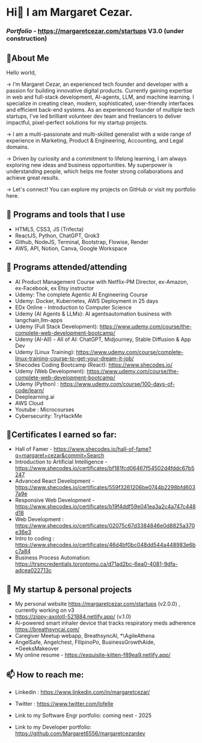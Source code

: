 # Hi👋 I am Margaret Cezar.

### _Portfolio_ - https://margaretcezar.com/startups   V3.0 (under construction)

## 🔖About Me

Hello world,

→ I’m Margaret Cezar, an experienced tech founder and developer with a passion for building innovative digital products. Currently gaining expertise in web and full-stack  development, AI-agents, LLM, and machine learning. I specialize in creating clean, modern, sophisticated, user-friendly interfaces and efficient back-end systems. As an experienced founder of multiple tech startups, I've led brilliant volunteer dev team and freelancers to deliver impactful, pixel-perfect solutions for my startup projects.

→ I am a multi-passionate and multi-skilled generalist with a wide range of experience in Marketing, Product & Engineering, Accounting, and Legal domains.

→ Driven by curiosity and a commitment to lifelong learning, I am always exploring new ideas and business opportunities. My superpower is understanding people, which helps me foster strong collaborations and achieve great results.

→ Let's connect! You can explore my projects on GitHub or visit my portfolio here.

## 🌱 Programs and tools that I use

- HTML5, CSS3, JS (Trifecta)
- ReactJS, Python, ChatGPT, Grok3
- Github, NodeJS, Terminal, Bootstrap,  Flowise, Render
- AWS, API, Notion, Canva, Google Workspace

## 🎒 Programs attended/attending
- AI Product Management Course with Netflix-PM Director, ex-Amazon, ex-Facebook, ex Etsy instructor
- Udemy: The complete Agentic AI Engineering Course
- Udemy: Docker, Kubernetes, AWS Deployment in 25 days
- EDx Online - Introduction to Computer Science
- Udemy (AI Agents & LLMs): AI agentsautomation business with langchain,llm-apps
- Udemy (Full Stack Development): https://www.udemy.com/course/the-complete-web-development-bootcamp/
- Udemy (AI-All) - All of AI: ChatGPT, Midjourney, Stable Diffusion & App Dev
- Udemy (Linux Training): https://www.udemy.com/course/complete-linux-training-course-to-get-your-dream-it-job/
- Shecodes Coding Bootcamp (React): https://www.shecodes.io/
- Udemy (Web Development): https://www.udemy.com/course/the-complete-web-development-bootcamp/
- Udemy (Python) : https://www.udemy.com/course/100-days-of-code/learn/
- Deeplearning.ai
- AWS Cloud
- Youtube : Microcourses
- Cybersecurity: TryHackMe

## 📑Certificates I earned so far:
- Hall of Famer - https://www.shecodes.io/hall-of-fame?q=margaret+cezar&commit=Search
- Introduction to Artificial Intelligence - https://www.shecodes.io/certificates/bf181fcd06467f54502d4fddc67b5247
- Advanced React Development - https://www.shecodes.io/certificates/559f3261206be0744b2298bfd6037a9e
- Responsive Web Development - https://www.shecodes.io/certificates/b19f4ddf59e041ea3a2c4a747c448d18
- Web Development : https://www.shecodes.io/certificates/02075c67d3384846e0d8825a370e36e3
- Intro to coding : https://www.shecodes.io/certificates/46d4bf0bc048dd544a448983e6bc7a84
- Business Process Automation: https://trsmcredentials.torontomu.ca/d71ad2bc-6ea0-4081-9dfa-adcea022713c

## 🔭 My startup & personal projects

- My personal website
  https://margaretcezar.com/startups (v2.0.0) , currently working on v3
- https://zippy-axolotl-521884.netlify.app/ (v.1.0)
- Ai-powered smart inhaler device that tracks respiratory meds adherence
  https://breathsyncai.com/
- Caregiver Meetup webapp, BreathsyncAI, *\AgileAthena
- AngelSafe, Angelchest, FIlipinoPo, BusinessGrowthAide, \*GeeksMakeover
- My online resume - https://exquisite-kitten-f89ea9.netlify.app/

## 📫 How to reach me:

- Linkedin : https://www.linkedin.com/in/margaretcezar/
- Twitter : https://www.twitter.com/lofelle

- Link to my Software Engr portfolio: coming next - 2025
- Link to my Developer portfolio: https://github.com/Margaret6556/margaretcezardev
